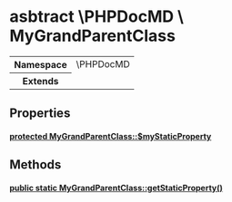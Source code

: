 
<h1 >asbtract \PHPDocMD \ MyGrandParentClass</h1>


<!-- Mardown tables do not handle tables without column names -->
<table>
    <tbody>
        <tr>
            <th>Namespace</th>
            <td>\PHPDocMD</td>
        </tr>
                                <tr>
                <th>Extends</th>
                <td></td>
            </tr>
                    </tbody>
</table>

<h2 >Properties</h2><h4 id="phpdocmdmygrandparentclass"><a href='../../mockups/MyGrandParentClass.php#L6' >protected  MyGrandParentClass::$myStaticProperty</a></h4><h2 >Methods</h2><h4 id="phpdocmdmygrandparentclassgetstaticproperty"><a href='../../mockups/MyGrandParentClass.php#L8' >public static MyGrandParentClass::getStaticProperty()</a></h4>